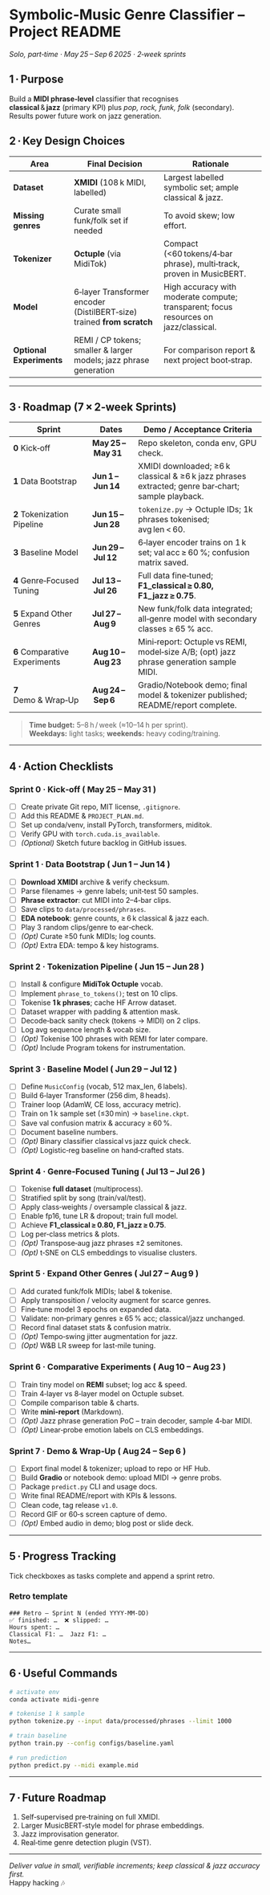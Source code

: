 # Symbolic‑Music Genre Classifier – Project README  
*Solo, part‑time · May 25 – Sep 6 2025 · 2‑week sprints*  

## 1 · Purpose
Build a **MIDI phrase‑level** classifier that recognises  
**classical** & **jazz** (primary KPI) plus *pop, rock, funk, folk* (secondary).  
Results power future work on jazz generation.

## 2 · Key Design Choices
| Area | Final Decision | Rationale |
|------|----------------|-----------|
| **Dataset** | **XMIDI** (108 k MIDI, labelled) | Largest labelled symbolic set; ample classical & jazz.  |
| **Missing genres** | Curate small funk/folk set if needed | To avoid skew; low effort. |
| **Tokenizer** | **Octuple** (via MidiTok) | Compact (<60 tokens/4‑bar phrase), multi‑track, proven in MusicBERT. |
| **Model** | 6‑layer Transformer encoder (DistilBERT‑size) trained **from scratch** | High accuracy with moderate compute; transparent; focus resources on jazz/classical. |
| **Optional Experiments** | REMI / CP tokens; smaller & larger models; jazz phrase generation | For comparison report & next project boot‑strap. |

---

## 3 · Roadmap (7 × 2‑week Sprints)

| Sprint | Dates | Demo / Acceptance Criteria |
|--------|-------|----------------------------|
| **0** Kick‑off | **May 25 – May 31** | Repo skeleton, conda env, GPU check. |
| **1** Data Bootstrap | **Jun 1 – Jun 14** | XMIDI downloaded; ≥6 k classical & ≥6 k jazz phrases extracted; genre bar‑chart; sample playback. |
| **2** Tokenization Pipeline | **Jun 15 – Jun 28** | `tokenize.py` → Octuple IDs; 1k phrases tokenised; avg len < 60. |
| **3** Baseline Model | **Jun 29 – Jul 12** | 6‑layer encoder trains on 1 k set; val acc ≥ 60 %; confusion matrix saved. |
| **4** Genre‑Focused Tuning | **Jul 13 – Jul 26** | Full data fine‑tuned; **F1_classical ≥ 0.80, F1_jazz ≥ 0.75**. |
| **5** Expand Other Genres | **Jul 27 – Aug 9** | New funk/folk data integrated; all‑genre model with secondary classes ≥ 65 % acc. |
| **6** Comparative Experiments | **Aug 10 – Aug 23** | Mini‑report: Octuple vs REMI, model‑size A/B; (opt) jazz phrase generation sample MIDI. |
| **7** Demo & Wrap‑Up | **Aug 24 – Sep 6** | Gradio/Notebook demo; final model & tokenizer published; README/report complete. |

> **Time budget:** 5–8 h / week (≈10–14 h per sprint).  
> **Weekdays:** light tasks; **weekends:** heavy coding/training.

---

## 4 · Action Checklists

### Sprint 0 · Kick‑off ( May 25 – May 31 )
- [ ] Create private Git repo, MIT license, `.gitignore`.
- [ ] Add this README & `PROJECT_PLAN.md`.
- [ ] Set up conda/venv, install PyTorch, transformers, miditok.
- [ ] Verify GPU with `torch.cuda.is_available`.
- [ ] *(Optional)* Sketch future backlog in GitHub issues.

### Sprint 1 · Data Bootstrap ( Jun 1 – Jun 14 )
- [ ] **Download XMIDI** archive & verify checksum.
- [ ] Parse filenames → genre labels; unit‑test 50 samples.
- [ ] **Phrase extractor**: cut MIDI into 2–4‑bar clips.
- [ ] Save clips to `data/processed/phrases`.
- [ ] **EDA notebook**: genre counts, ≥ 6 k classical & jazz each.
- [ ] Play 3 random clips/genre to ear‑check.
- [ ] *(Opt)* Curate ≥50 funk MIDIs; log counts.
- [ ] *(Opt)* Extra EDA: tempo & key histograms.

### Sprint 2 · Tokenization Pipeline ( Jun 15 – Jun 28 )
- [ ] Install & configure **MidiTok Octuple** vocab.
- [ ] Implement `phrase_to_tokens()`; test on 10 clips.
- [ ] Tokenise **1 k phrases**; cache HF Arrow dataset.
- [ ] Dataset wrapper with padding & attention mask.
- [ ] Decode‑back sanity check (tokens → MIDI) on 2 clips.
- [ ] Log avg sequence length & vocab size.
- [ ] *(Opt)* Tokenise 100 phrases with REMI for later compare.
- [ ] *(Opt)* Include Program tokens for instrumentation.

### Sprint 3 · Baseline Model ( Jun 29 – Jul 12 )
- [ ] Define `MusicConfig` (vocab, 512 max_len, 6 labels).
- [ ] Build 6‑layer Transformer (256 dim, 8 heads).
- [ ] Trainer loop (AdamW, CE loss, accuracy metric).
- [ ] Train on 1 k sample set (≤30 min) → `baseline.ckpt`.
- [ ] Save val confusion matrix & accuracy ≥ 60 %.
- [ ] Document baseline numbers.
- [ ] *(Opt)* Binary classifier classical vs jazz quick check.
- [ ] *(Opt)* Logistic‑reg baseline on hand‑crafted stats.

### Sprint 4 · Genre‑Focused Tuning ( Jul 13 – Jul 26 )
- [ ] Tokenise **full dataset** (multiprocess).
- [ ] Stratified split by song (train/val/test).
- [ ] Apply class‑weights / oversample classical & jazz.
- [ ] Enable fp16, tune LR & dropout; train full model.
- [ ] Achieve **F1_classical ≥ 0.80, F1_jazz ≥ 0.75**.
- [ ] Log per‑class metrics & plots.
- [ ] *(Opt)* Transpose‑aug jazz phrases ±2 semitones.
- [ ] *(Opt)* t‑SNE on CLS embeddings to visualise clusters.

### Sprint 5 · Expand Other Genres ( Jul 27 – Aug 9 )
- [ ] Add curated funk/folk MIDIs; label & tokenise.
- [ ] Apply transposition / velocity augment for scarce genres.
- [ ] Fine‑tune model 3 epochs on expanded data.
- [ ] Validate: non‑primary genres ≥ 65 % acc; classical/jazz unchanged.
- [ ] Record final dataset stats & confusion matrix.
- [ ] *(Opt)* Tempo‑swing jitter augmentation for jazz.
- [ ] *(Opt)* W&B LR sweep for last‑mile tuning.

### Sprint 6 · Comparative Experiments ( Aug 10 – Aug 23 )
- [ ] Train tiny model on **REMI** subset; log acc & speed.
- [ ] Train 4‑layer vs 8‑layer model on Octuple subset.
- [ ] Compile comparison table & charts.
- [ ] Write **mini‑report** (Markdown).
- [ ] *(Opt)* Jazz phrase generation PoC – train decoder, sample 4‑bar MIDI.
- [ ] *(Opt)* Linear‑probe emotion labels on CLS embeddings.

### Sprint 7 · Demo & Wrap‑Up ( Aug 24 – Sep 6 )
- [ ] Export final model & tokenizer; upload to repo or HF Hub.
- [ ] Build **Gradio** or notebook demo: upload MIDI → genre probs.
- [ ] Package `predict.py` CLI and usage docs.
- [ ] Write final README/report with KPIs & lessons.
- [ ] Clean code, tag release `v1.0`.
- [ ] Record GIF or 60‑s screen capture of demo.
- [ ] *(Opt)* Embed audio in demo; blog post or slide deck.

---

## 5 · Progress Tracking
Tick checkboxes as tasks complete and append a sprint retro.

### Retro template
```
### Retro – Sprint N (ended YYYY‑MM‑DD)
✅ finished: …  ❌ slipped: …
Hours spent: …
Classical F1: …  Jazz F1: …
Notes…
```

---

## 6 · Useful Commands

```bash
# activate env
conda activate midi‑genre

# tokenise 1 k sample
python tokenize.py --input data/processed/phrases --limit 1000

# train baseline
python train.py --config configs/baseline.yaml

# run prediction
python predict.py --midi example.mid
```

---

## 7 · Future Roadmap
1. Self‑supervised pre‑training on full XMIDI.  
2. Larger MusicBERT‑style model for phrase embeddings.  
3. Jazz improvisation generator.  
4. Real‑time genre detection plugin (VST).

---

*Deliver value in small, verifiable increments; keep classical & jazz accuracy first.*  
Happy hacking 🎶

